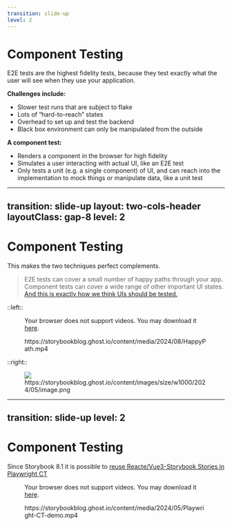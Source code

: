 ```yaml
---
transition: slide-up
level: 2
---
```


# Component Testing

E2E tests are the highest fidelity tests, because they test exactly what the user will see when they use your application.

**Challenges include:**

- Slower test runs that are subject to flake
- Lots of “hard-to-reach” states
- Overhead to set up and test the backend
- Black box environment can only be manipulated from the outside

**A component test:**

- Renders a component in the browser for high fidelity
- Simulates a user interacting with actual UI, like an E2E test
- Only tests a unit (e.g. a single component) of UI, and can reach into the implementation to mock things or manipulate data, like a unit test

---
transition: slide-up
layout: two-cols-header
layoutClass: gap-8
level: 2
---

# Component Testing

This makes the two techniques perfect complements.

> E2E tests can cover a small number of happy paths through your app.
> Component tests can cover a wide range of other important UI states.
> [And this is exactly how we think UIs should be tested.](https://storybook.js.org/blog/component-testing/)



::left::

<figure>
  <SlidevVideo autoplay controls>
    <source src="/videos/HappyPath.mp4" type="video/mp4" />
    <p>
      Your browser does not support videos. You may download it
      <a href="https://storybookblog.ghost.io/content/media/2024/08/HappyPath.mp4">here</a>.
    </p>
  </SlidevVideo>
  <figcaption>https://storybookblog.ghost.io/content/media/2024/08/HappyPath.mp4</figcaption>
</figure>

::right::

<figure>
  <img src="/testing/component-test.png"/>
  <figcaption>https://storybookblog.ghost.io/content/images/size/w1000/2024/05/image.png</figcaption>
</figure>

---
transition: slide-up
level: 2
---

# Component Testing

Since Storybook 8.1 it is possible to [reuse Reacte/Vue3-Storybook Stories in Playwright CT](https://storybook.js.org/blog/portable-stories-for-playwright-ct/)

<figure>
  <SlidevVideo autoplay controls>
    <source src="/videos/Playwright-CT-demo.mp4" type="video/mp4" />
    <p>
      Your browser does not support videos. You may download it
      <a href="https://storybookblog.ghost.io/content/media/2024/05/Playwright-CT-demo.mp4">here</a>.
    </p>
  </SlidevVideo>
  <figcaption>https://storybookblog.ghost.io/content/media/2024/05/Playwright-CT-demo.mp4</figcaption>
</figure>
